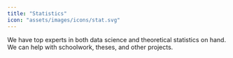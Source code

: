 ```yaml
---
title: "Statistics"
icon: "assets/images/icons/stat.svg"
---
```

We have top experts in both data science and theoretical statistics on hand. We can help with schoolwork, theses, and other projects.
<!-- more -->